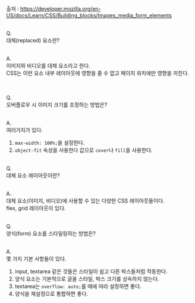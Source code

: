 출처 : https://developer.mozilla.org/en-US/docs/Learn/CSS/Building_blocks/Images_media_form_elements<br/><br/>

Q.<br/>
대체(replaced) 요소란?
<br/><br/>

A.<br/>
이미지와 비디오를 대체 요소라고 한다.<br/>
CSS는 이런 요소 내부 레이아웃에 영향을 줄 수 없고 페이지 위치에만 영향을 끼친다.<br/>
<br/><br/>

Q.<br/>
오버플로우 시 이미지 크기를 조정하는 방법은?
<br/><br/>

A.<br/>
여러가지가 있다.<br/>
1. `max-width: 100%;`을 설정한다.
2. `object-fit` 속성을 사용한다 값으로 `cover`나 `fill`을 사용한다.
<br/><br/>

Q.<br/>
대체 요소 레이아웃이란?
<br/><br/>

A.<br/>
대체 요소(이미지, 비디오)에 사용할 수 있는 다양한 CSS 레이아웃들이다.<br/>
flex, grid 레이아웃이 있다.
<br/><br/>

Q.<br/>
양식(form) 요소를 스타일링하는 방법은?
<br/><br/>

A.<br/>
몇 가지 기본 사항들이 있다.<br/>
1. input, textarea 같은 것들은 스타일이 쉽고 다른 박스들처럼 작동한다.<br/>
2. 양식 요소는 기본적으로 글꼴 스타일, 박스 크기를 상속하지 않는다.
3. textarea는 `overflow: auto;`를 때에 따라 설정하면 좋다.
4. 양식을 재설정으로 통합하면 좋다.
<br/><br/>

